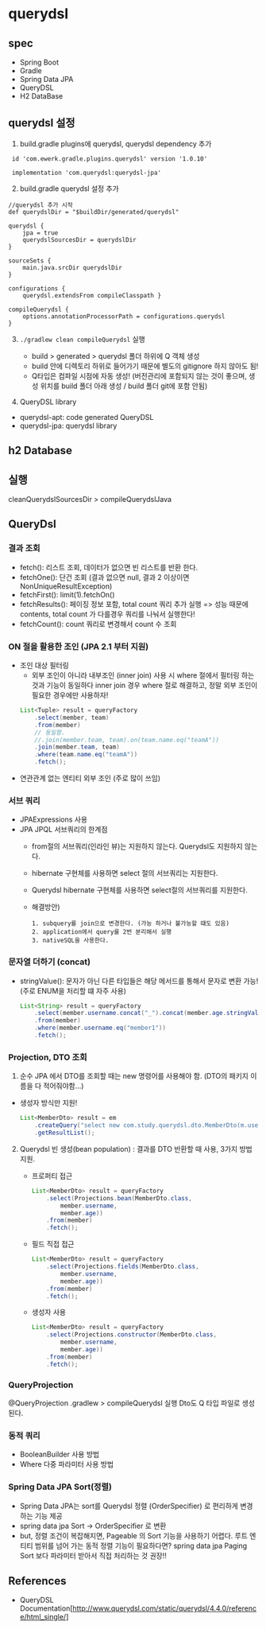 # querydsl

## spec
- Spring Boot
- Gradle
- Spring Data JPA
- QueryDSL
- H2 DataBase

## querydsl 설정
1. build.gradle plugins에 querydsl, querydsl dependency 추가
```
 id 'com.ewerk.gradle.plugins.querydsl' version '1.0.10'
```

```
 implementation 'com.querydsl:querydsl-jpa'
```

2. build.gradle querydsl 설정 추가
```
//querydsl 추가 시작
def querydslDir = "$buildDir/generated/querydsl"

querydsl {
    jpa = true
    querydslSourcesDir = querydslDir
}

sourceSets {
    main.java.srcDir querydslDir
}

configurations {
    querydsl.extendsFrom compileClasspath }

compileQuerydsl {
    options.annotationProcessorPath = configurations.querydsl
}
```

3. `./gradlew clean compileQuerydsl` 실행
    - build > generated > querydsl 폴더 하위에 Q 객체 생성
    - build 안에 디렉토리 하위로 들어가기 때문에 별도의 gitignore 하지 않아도 됨!
    - Q타입은 컴파일 시점에 자동 생성! (버전관리에 포함되지 않는 것이 좋으며, 생성 위치를 build 폴더 아래 생성 / build 폴더 git에 포함 안됨)
    
4. QueryDSL library
- querydsl-apt: code generated QueryDSL
- querydsl-jpa: querydsl library 


## h2 Database


## 실행
cleanQuerydslSourcesDir > compileQuerydslJava

## QueryDsl

### 결과 조회
* fetch(): 리스트 조회, 데이터가 없으면 빈 리스트를 반환 한다.
* fetchOne(): 단건 조회 (결과 없으면 null, 결과 2 이상이면 NonUniqueResultException)
* fetchFirst(): limit(1).fetchOn() 
* fetchResults(): 페이징 정보 포함, total count 쿼리 추가 실행 => 성능 때문에 contents, total count 가 다를경우 쿼리를 나눠서 실행한다! 
* fetchCount(): count 쿼리로 변경해서 count 수 조회  

### ON 절을 활용한 조인 (JPA 2.1 부터 지원)
- 조인 대상 필터링
    - 외부 조인이 아니라 내부조인 (inner join) 사용 시 where 절에서 필터링 하는 것과 기능이 동일하다
     inner join 경우 where 절로 해결하고, 정말 외부 조인이 필요한 경우에만 사용하자!
   ```java
   List<Tuple> result = queryFactory
       .select(member, team)
       .from(member)
       // 동일함.
       //.join(member.team, team).on(team.name.eq("teamA"))
       .join(member.team, team)
       .where(team.name.eq("teamA"))
       .fetch();
   ```
- 연관관계 없는 엔티티 외부 조인 (주로 많이 쓰임)

### 서브 쿼리
- JPAExpressions 사용
- JPA JPQL 서브쿼리의 한계점
    - from절의 서브쿼리(인라인 뷰)는 지원하지 않는다. Querydsl도 지원하지 않는다.
    - hibernate 구현체를 사용하면 select 절의 서브쿼리는 지원한다.
    - Querydsl hibernate 구현체를 사용하면 select절의 서브쿼리를 지원한다.
    
    - 해결방안)
         ```
        1. subquery를 join으로 변경한다. (가능 하거나 불가능할 떄도 있음)
        2. application에서 query를 2번 분리해서 실행
        3. nativeSQL을 사용한다.
        ```
### 문자열 더하기 (concat)
- stringValue(): 문자가 아닌 다른 타입들은 해당 메서드를 통해서 문자로 변환 가능! (주로 ENUM을 처리할 떄 자주 사용)
    ```java
    List<String> result = queryFactory
        .select(member.username.concat("_").concat(member.age.stringValue())) // stringValue 문자로 변환
        .from(member)
        .where(member.username.eq("member1"))
        .fetch();
    ```

### Projection, DTO 조회
1. 순수 JPA 에서 DTO를 조회할 때는 new 명령어를 사용해야 함. (DTO의 패키지 이름을 다 적어줘야함...)
 - 생성자 방식만 지원!
    ```java
    List<MemberDto> result = em
        .createQuery("select new com.study.querydsl.dto.MemberDto(m.username, m.age) from Member m", MemberDto.class)
        .getResultList();
    ```     
2.  Querydsl 빈 생성(bean population) : 결과를 DTO 반환할 때 사용, 3가지 방법 지원.
    - 프로퍼티 접근
        ```java
        List<MemberDto> result = queryFactory
            .select(Projections.bean(MemberDto.class,
                member.username,
                member.age))
            .from(member)
            .fetch();
        ```

    - 필드 직접 접근
        ```java
        List<MemberDto> result = queryFactory
            .select(Projections.fields(MemberDto.class,
                member.username,
                member.age))
            .from(member)
            .fetch();
        ```

    - 생성자 사용
        ```java
        List<MemberDto> result = queryFactory
            .select(Projections.constructor(MemberDto.class,
                member.username,
                member.age))
            .from(member)
            .fetch();
        ```
### QueryProjection
@QueryProjection
.gradlew > compileQuerydsl 실행
Dto도 Q 타입 파일로 생성된다.


### 동적 쿼리
- BooleanBuilder 사용 방법
- Where 다중 파라미터 사용 방법

### Spring Data JPA Sort(정렬)
- Spring Data JPA는 sort를 Querydsl 정렬 (OrderSpecifier) 로 편리하게 변경하는 기능 제공
- spring data jpa Sort -> OrderSpecifier 로 변환
- but, 정렬 조건이 복잡해지면, Pageable 의 Sort 기능을 사용하기 어렵다.
  루트 엔티티 범위를 넘어 가는 동적 정렬 기능이 필요하다면?
  spring data jpa Paging Sort 보다 파라미터 받아서 직접 처리하는 것 권장!!


## References
* QueryDSL Documentation[http://www.querydsl.com/static/querydsl/4.4.0/reference/html_single/]
